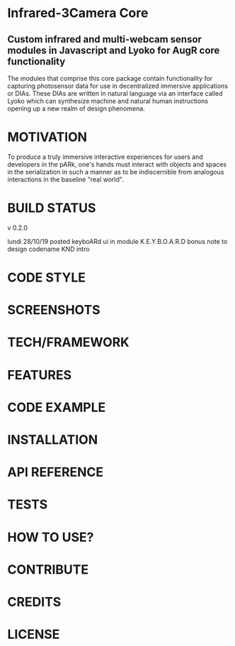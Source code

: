 #  Infrared-3Camera Core
## Custom infrared and multi-webcam sensor modules in Javascript and Lyoko for AugR core functionality

The modules that comprise this core package contain functionality for capturing photosensor data for use in decentralized immersive applications or DIAs. These DIAs are written in natural language via an interface called Lyoko which can synthesize machine and natural human instructions opening up a new realm of design phenomena.

#  MOTIVATION
To produce a truly immersive interactive experiences for users and developers in the pARk, one's hands must interact with objects and spaces in the serialization in such a manner as to be indiscernible from analogous interactions in the baseline "real world".

#  BUILD STATUS
v 0.2.0

lundi 28/10/19
posted keyboARd ui in module K.E.Y.B.O.A.R.D
bonus note to design codename KND intro

#  CODE STYLE

#  SCREENSHOTS

#  TECH/FRAMEWORK

#  FEATURES

#  CODE EXAMPLE

#  INSTALLATION

#  API REFERENCE

#  TESTS

#  HOW TO USE?

# CONTRIBUTE

# CREDITS

# LICENSE
